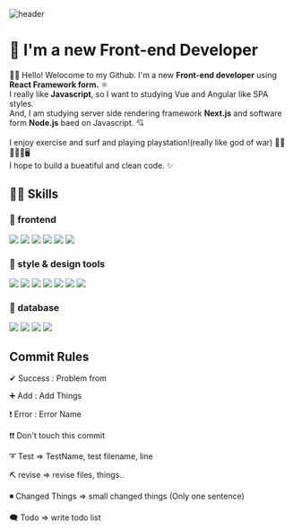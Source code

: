 ![header](https://capsule-render.vercel.app/api?type=waving&color=gradient&height=200&section=header&text=Hello%20Eunsu%20World!&fontSize=60&animation=fadeIn)

# 💎 I'm a new Front-end Developer

🖐🏻 Hello! Welocome to my Github. 
I'm a new **Front-end developer** using **React Framework form.** ⚛️ <br />
I really like **Javascript**, so I want to studying Vue and Angular like SPA styles. <br />
And, I am studying server side rendering framework **Next.js** and  software form **Node.js** baed on Javascript. 💘 <br /> 
<br />
I enjoy exercise and surf and playing playstation!(really like god of war) 💪🏻🏄🏻‍♀️🖥 <br />
I hope to build a bueatiful and clean code. ✨ <br />

## 💪🏻 Skills
### 🔸 frontend
<img src="https://img.shields.io/badge/html-E34F26?style=for-the-badge&logo=html5&logoColor=white"> <img src="https://img.shields.io/badge/javascript-F7DF1E?style=for-the-badge&logo=javascript&logoColor=black">  <img src="https://img.shields.io/badge/jquery-0769AD?style=for-the-badge&logo=jquery&logoColor=white">  <img src="https://img.shields.io/badge/react-61DAFB?style=for-the-badge&logo=react&logoColor=black">  <img src="https://img.shields.io/badge/bootstrap-7952B3?style=for-the-badge&logo=bootstrap&logoColor=white">  <img src="https://img.shields.io/badge/React Query-FF4154?style=for-the-badge&logo=React Query&logoColor=white">
### 🔸 style & design tools
<img src="https://img.shields.io/badge/mui-007FFF?style=for-the-badge&logo=mui&logoColor=white">  <img src="https://img.shields.io/badge/css3-1572B6?style=for-the-badge&logo=css3&logoColor=white">  <img src="https://img.shields.io/badge/sass-CC6699?style=for-the-badge&logo=sass&logoColor=white"> <img src="https://img.shields.io/badge/styled_components-DB7093?style=for-the-badge&logo=styled-components&logoColor=white"> <img src="https://img.shields.io/badge/figma-F24E1E?style=for-the-badge&logo=figma&logoColor=white"> <img src="https://img.shields.io/badge/AdobePhotoshop-31A8FF?style=for-the-badge&logo=Adobe Photoshop&logoColor=white">  <img src="https://img.shields.io/badge/Adobe XD-FF61F6?style=for-the-badge&logo=Adobe XD&logoColor=white">
### 🔸 database
<img src="https://img.shields.io/badge/GraphQL-E10098?style=for-the-badge&logo=GraphQL&logoColor=white"> <img src="https://img.shields.io/badge/Apollo GraphQL-311C87?style=for-the-badge&logo=Apollo GraphQL&logoColor=white"> <img src="https://img.shields.io/badge/JSON DB-000000?style=for-the-badge&logo=JSON&logoColor=white">  <img src="https://img.shields.io/badge/Firebase-FFCA28?style=for-the-badge&logo=Firebase&logoColor=white">

## Commit Rules 

✔ Success : Problem from

➕ Add : Add Things

❗ Error : Error Name

❗❗ Don't touch this commit

➰ Test => TestName, test filename, line

⛏  revise => revise files, things..

◾ Changed Things => small changed things (Only one sentence)

🗨️ Todo => write todo list
